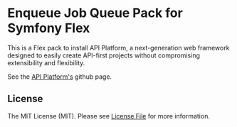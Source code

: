 # Enqueue Job Queue Pack for Symfony Flex

This is a Flex pack to install API Platform, a next-generation web framework designed to easily create API-first projects without compromising extensibility and flexibility.

See the [API Platform's](https://github.com/api-platform/api-platform) github page.

## License

The MIT License (MIT). Please see [License File](LICENSE) for more information.